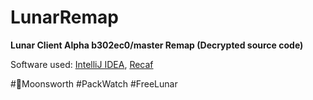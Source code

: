 # LunarRemap

**Lunar Client Alpha b302ec0/master Remap (Decrypted source code)**

Software used: [IntelliJ IDEA](https://www.jetbrains.com/idea/), [Recaf](https://www.coley.software/Recaf/)

#🖕Moonsworth #PackWatch #FreeLunar
